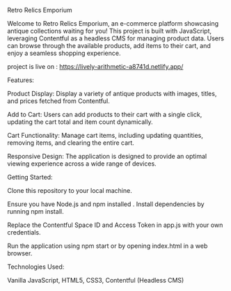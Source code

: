 Retro Relics Emporium


Welcome to Retro Relics Emporium, an e-commerce platform showcasing antique collections waiting for you! 
This project is built with JavaScript, leveraging Contentful as a headless CMS for managing product data. 
Users can browse through the available products, add items to their cart, and enjoy a seamless shopping experience.

project is live on : https://lively-arithmetic-a8741d.netlify.app/

Features:

Product Display: Display a variety of antique products with images, titles, and prices fetched from Contentful.

Add to Cart: Users can add products to their cart with a single click, updating the cart total and item count dynamically.

Cart Functionality: Manage cart items, including updating quantities, removing items, and clearing the entire cart.

Responsive Design: The application is designed to provide an optimal viewing experience across a wide range of devices.

Getting Started:

Clone this repository to your local machine.

Ensure you have Node.js and npm installed
.
Install dependencies by running npm install.

Replace the Contentful Space ID and Access Token in app.js with your own credentials.

Run the application using npm start or by opening index.html in a web browser.

Technologies Used:

Vanilla JavaScript, 
HTML5, 
CSS3, 
Contentful (Headless CMS)
